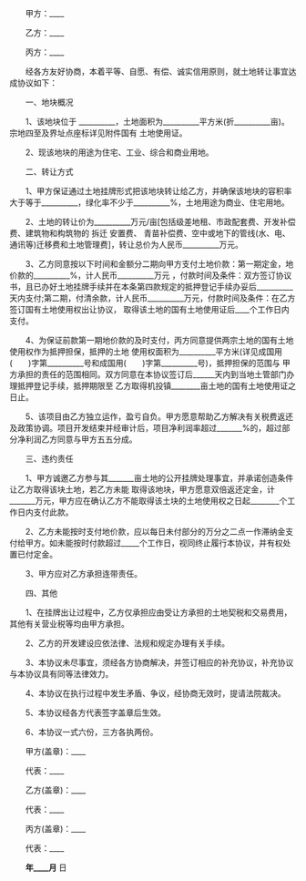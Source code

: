 
 　　甲方：____
 
 　　乙方：____
 
 　　丙方：____
 
 　　经各方友好协商，本着平等、自愿、有偿、诚实信用原则，就土地转让事宜达成协议如下：
 
 　　一、地块概况
 
 　　1、该地块位于 __________，土地面积为__________平方米(折__________亩)。宗地四至及界址点座标详见附件国有 土地使用证。
 
 　　2、现该地块的用途为住宅、工业、综合和商业用地。
 
 　　二、转让方式
 
 　　1、甲方保证通过土地挂牌形式把该地块转让给乙方，并确保该地块的容积率大于等于__________，绿化率不少于__________%，土地用途为商业、住宅用地。
 
 　　2、土地的转让价为__________万元/亩[包括级差地租、市政配套费、开发补偿费、建筑物和构筑物的
拆迁
安置费、 青苗补偿费、空中或地下的管线(水、电、通讯等)迁移费和土地管理费]，转让总价为人民币__________万元。
 
 　　3、乙方同意按以下时间和金额分二期向甲方支付土地价款：第一期定金，地价款的__________%，计人民币__________万元 ，付款时间及条件：双方签订协议书，且已办好土地挂牌手续并在本条第四款规定的抵押登记手续办妥后__________天内支付;第二期，付清余款，计人民币__________万元，付款时间及条件：在乙方签订国有土地使用权出让协议， 取得该土地的国有土地使用证后____个工作日内支付。
 
 　　4、为保证前款第一期地价款的及时支付，丙方同意提供两宗土地的国有土地使用权作为抵押担保，抵押的土地 使用权面积为__________平方米(详见成国用(　　)字第__________号和成国用(　　)字第__________号)，抵押担保的范围与 甲方承担的责任的范围相同。双方同意在本协议签订后______天内到当地土管部门办理抵押登记手续，抵押期限至 乙方取得机投镇________亩土地的国有土地使用证之日止。
 
 　　5、该项目由乙方独立运作，盈亏自负。甲方愿意帮助乙方解决有关税费返还及政策协调。项目开发结束并经审计后，项目净利润率超过_______%的，超过部分净利润乙方同意与甲方五五分成。
 
 　　三、违约责任
 
 　　1、甲方诚邀乙方参与其_______亩土地的公开挂牌处理事宜，并承诺创造条件让乙方取得该块土地，若乙方未能 取得该地块，甲方愿意双倍返还定金，计_______万元，甲方应在确认乙方不能取得该土块的土地使用权之日起________个工作日内支付此款。
 
 　　2、乙方未能按时支付地价款，应以每日未付部分的万分之二点一作滞纳金支付给甲方。如未能按时付款超过_____个工作日，视同终止履行本协议，并有权处置已付定金。
 
 　　3、甲方应对乙方承担连带责任。
 
 　　四、其他
 
 　　1、在挂牌出让过程中，乙方仅承担应由受让方承担的土地契税和交易费用，其他有关营业税等均由甲方承担。
 
 　　2、乙方的开发建设应依法律、法规和规定办理有关手续。
 
 　　3、本协议未尽事宜，须经各方协商解决，并签订相应的补充协议，补充协议与本协议具有同等法律效力。
 
 　　4、本协议在执行过程中发生矛盾、争议，经协商无效时，提请法院裁决。
 
 　　5、本协议经各方代表签字盖章后生效。
 
 　　6、本协议一式六份，三方各执两份。
 
 　　甲方(盖章)：____
 
 　　代表：____
 
 　　乙方(盖章)：____
 
 　　代表：____
 
 　　丙方(盖章)：____
 
 　　代表：____
 
 　　____年____月____ 日
 
 

 
 
 
 
 
  


  
 

  


  


  
 
 
 
 

